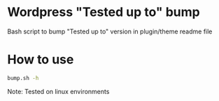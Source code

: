 # Wordpress "Tested up to" bump
Bash script to bump "Tested up to" version in plugin/theme readme file

# How to use
```bash
bump.sh -h
```
Note: Tested on linux environments
